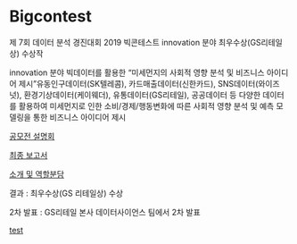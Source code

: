 # Bigcontest
제 7회 데이터 분석 경진대회 2019 빅콘테스트 innovation 분야 최우수상(GS리테일상) 수상작

innovation 분야
빅데이터를 활용한 “미세먼지의 사회적 영향 분석 및 비즈니스 아이디어 제시”유동인구데이터(SK텔레콤), 카드매출데이터(신한카드), SNS데이터(와이즈넛),
환경기상데이터(케이웨더), 유통데이터(GS리테일), 공공데이터 등 다양한 데이터를 활용하여 미세먼지로 인한 소비/경제/행동변화에 따른 사회적 영향 분석 및 예측 모델링을 통한 비즈니스 아이디어 제시

[공모전 설명회](https://iewha-my.sharepoint.com/:b:/g/personal/192stg11_i_ewha_ac_kr/EZFaT5Cf7vJPsOuLVfUAAN8BxSJIcEaqKLpuBMv1W0PV_w?e=3KFbUM)

[최종 보고서](https://iewha-my.sharepoint.com/:b:/g/personal/192stg11_i_ewha_ac_kr/EU7SxQmfTZVPucWxjNv1ZgcBJT_hqlkId88bXZy4jKJ9yw?e=p7ck39)

[소개 및 역할분담](https://iewha-my.sharepoint.com/:b:/g/personal/192stg11_i_ewha_ac_kr/EdzkTCAYt59KjSroG4PpEdABSK-TKO65k7z_1YTurleR5g?e=kxw2Ha)


결과 : 최우수상(GS 리테일상) 수상

2차 발표 : GS리테일 본사 데이터사이언스 팀에서 2차 발표


[test](https://drive.google.com/file/d/147NAygRriU4pKpMBfER-S__KzgcjRrIb/view?usp=sharing)
